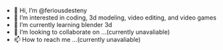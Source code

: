 - 👋 Hi, I’m @feriousdesteny
- 👀 I’m interested in coding, 3d modeling, video editing, and video games
- 🌱 I’m currently learning blender 3d
- 💞️ I’m looking to collaborate on ...(currently unavaliable)
- 📫 How to reach me ...(currently unavaliable)

<!---
feriousdesteny/feriousdesteny is a ✨ special ✨ repository because its `README.md` (this file) appears on your GitHub profile.
You can click the Preview link to take a look at your changes.
--->
